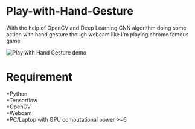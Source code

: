 # Play-with-Hand-Gesture
With the help of OpenCV  and Deep Learning CNN algorithm doing some action with hand gesture though webcam like I'm playing chrome famous game

![Play with Hand Gesture demo](Demo/demo.gif)


# Requirement
*Python  
*Tensorflow  
*OpenCV  
*Webcam  
*PC/Laptop with GPU computational power >=6  

